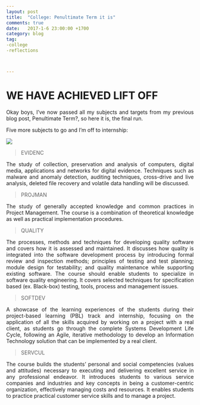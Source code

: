 ```yaml
---
layout: post
title:  "College: Penultimate Term it is"
comments: true
date:   2017-1-6 23:00:00 +1700
category: blog
tag:
-college
-reflections



---
```


# WE HAVE ACHIEVED LIFT OFF

<p align="justify">Okay boys, I’ve now passed all my subjects and targets from my previous blog post, Penultimate Term?, so here it is, the final run. </p>
<p align="justify">Five more subjects to go and I’m off to internship:</p>

<img src="https://i.imgur.com/Y9B7VVg.png" align="center">

> EVIDENC

<p align="justify">The study of collection, preservation and analysis of computers, digital media, applications and networks for digital evidence. Techniques such as malware and anomaly detection, auditing techniques, cross-drive and live analysis, deleted file recovery and volatile data handling will be discussed.</p>

> PROJMAN

<p align="justify">The study of generally accepted knowledge and common practices in Project Management. The course is a combination of theoretical knowledge as well as practical implementation procedures.</p>

> QUALITY

<p align="justify">The processes, methods and techniques for developing quality software and covers how it is assessed and maintained. It discusses how quality is integrated into the software development process by introducing formal review and inspection methods; principles of testing and test planning; module design for testability; and quality maintenance while supporting existing software. The course should enable students to specialize in software quality engineering. It covers selected techniques for specification based (ex. Black-box) testing, tools, process and management issues.</p>

> SOFTDEV

<p align="justify">A showcase of the learning experiences of the students during their project-based learning (PBL) track and internship, focusing on the application of all the skills acquired by working on a project with a real client, as students go through the complete Systems Development Life Cycle, following an Agile, iterative methodology to develop an Information Technology solution that can be implemented by a real client.</p>

> SERVCUL

<p align="justify">The course builds the students’ personal and social competencies (values and attitudes) necessary to executing and delivering excellent service in any professional endeavor. It introduces students to various service companies and industries and key concepts in being a customer-centric organization, effectively managing costs and resources. It enables students to practice practical customer service skills and to manage a project.</p>
